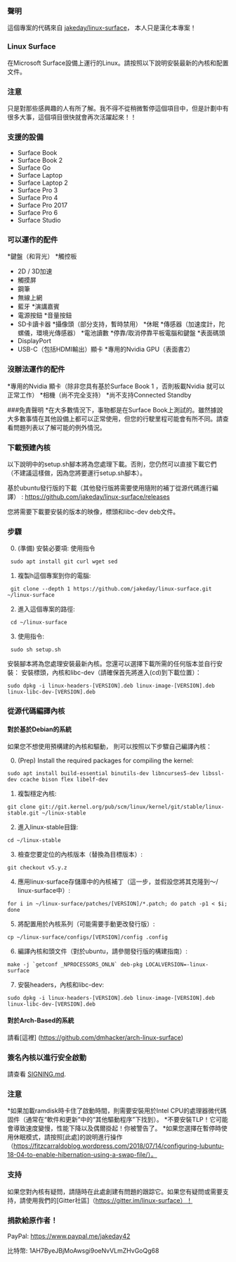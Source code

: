 ### 聲明
這個專案的代碼來自 [jakeday/linux-surface](https://github.com/jakeday/linux-surface)， 本人只是漢化本專案！

### Linux Surface

在Microsoft Surface設備上運行的Linux。請按照以下說明安裝最新的內核和配置文件。

### 注意

只是對那些感興趣的人有所了解。我不得不從稍微暫停這個項目中，但是計劃中有很多大事，這個項目很快就會再次活躍起來！！

### 支援的設備

* Surface Book
* Surface Book 2
* Surface Go
* Surface Laptop
* Surface Laptop 2
* Surface Pro 3
* Surface Pro 4
* Surface Pro 2017
* Surface Pro 6
* Surface Studio

### 可以運作的配件

*鍵盤（和背光）
*觸控板
* 2D / 3D加速
* 觸摸屏
* 鋼筆
* 無線上網
* 藍牙
*演講嘉賓
* 電源按鈕
*音量按鈕
* SD卡讀卡器
*攝像頭（部分支持，暫時禁用）
*休眠
*傳感器（加速度計，陀螺儀，環境光傳感器）
*電池讀數
*停靠/取消停靠平板電腦和鍵盤
*表面碼頭
* DisplayPort
* USB-C（包括HDMI輸出）顯卡
*專用的Nvidia GPU（表面書2）

### 沒辦法運作的配件

*專用的Nvidia 顯卡（除非您具有基於Surface Book 1 ，否則板載Nvidia 就可以正常工作）
*相機（尚不完全支持）
*尚不支持Connected Standby

###免責聲明
*在大多數情況下，事物都是在Surface Book上測試的。雖然據說大多數事情在其他設備上都可以正常使用，但您的行駛里程可能會有所不同。請查看問題列表以了解可能的例外情況。

### 下載預建內核

以下說明中的setup.sh腳本將為您處理下載。否則，您仍然可以直接下載它們（不建議這樣做，因為您將要運行setup.sh腳本）。

基於ubuntu發行版的下載（其他發行版將需要使用隨附的補丁從源代碼進行編譯） : https://github.com/jakeday/linux-surface/releases

您將需要下載要安裝的版本的映像，標頭和libc-dev deb文件。

### 步驟

0. (準備) 安裝必要項:
  使用指令
  ```
   sudo apt install git curl wget sed
  ```
  
1. 複製h這個專案到你的電腦:
  ```
   git clone --depth 1 https://github.com/jakeday/linux-surface.git ~/linux-surface
  ```
  
2. 進入這個專案的路徑:
  ```
   cd ~/linux-surface
  ```
  
3. 使用指令:
  ```
   sudo sh setup.sh
  ```

安裝腳本將為您處理安裝最新內核。您還可以選擇下載所需的任何版本並自行安裝：
安裝標頭，內核和libc-dev（請確保首先將進入(cd)到下載位置）：
  ```
  sudo dpkg -i linux-headers-[VERSION].deb linux-image-[VERSION].deb linux-libc-dev-[VERSION].deb
  ```
  
### 從源代碼編譯內核

#### 對於基於Debian的系統

如果您不想使用預構建的內核和驅動， 則可以按照以下步驟自己編譯內核：

0. (Prep) Install the required packages for compiling the kernel:
  ```
  sudo apt install build-essential binutils-dev libncurses5-dev libssl-dev ccache bison flex libelf-dev
  ```
1. 複製穩定內核:
  ```
  git clone git://git.kernel.org/pub/scm/linux/kernel/git/stable/linux-stable.git ~/linux-stable
  ```
  
2. 進入linux-stable目錄:
  ```
  cd ~/linux-stable
  ```
  
3. 檢查您要定位的內核版本（替換為目標版本）:
  ```
  git checkout v5.y.z
  ```
  
4. 應用linux-surface存儲庫中的內核補丁（這一步，並假設您將其克隆到〜/ linux-surface中）:
  ```
  for i in ~/linux-surface/patches/[VERSION]/*.patch; do patch -p1 < $i; done
  ```
  
5. 將配置用於內核系列（可能需要手動更改發行版）:
  ```
  cp ~/linux-surface/configs/[VERSION]/config .config
  ```
  
6. 編譯內核和頭文件（對於ubuntu，請參閱發行版的構建指南）:
  ```
  make -j `getconf _NPROCESSORS_ONLN` deb-pkg LOCALVERSION=-linux-surface
  ```
  
7. 安裝headers，內核和libc-dev:
  ```
  sudo dpkg -i linux-headers-[VERSION].deb linux-image-[VERSION].deb linux-libc-dev-[VERSION].deb
  ```

#### 對於Arch-Based的系統

請看[這裡] (https://github.com/dmhacker/arch-linux-surface)

### 簽名內核以進行安全啟動

請查看 [SIGNING.md](SIGNING.md).

### 注意

*如果加載ramdisk時卡住了啟動時間，則需要安裝用於Intel CPU的處理器微代碼固件（通常在“軟件和更新”中的“其他驅動程序”下找到）。
*不要安裝TLP！它可能會導致速度變慢，性能下降以及偶爾掛起！你被警告了。
*如果您選擇在暫停時使用休眠模式，請按照[此處]的說明進行操作（https://fitzcarraldoblog.wordpress.com/2018/07/14/configuring-lubuntu-18-04-to-enable-hibernation-using-a-swap-file/）。

### 支持

如果您對內核有疑問，請隨時在此處創建有問題的跟踪它。如果您有疑問或需要支持，請使用我們的[Gitter社區]（https://gitter.im/linux-surface）！

### 捐款給原作者！

PayPal: https://www.paypal.me/jakeday42

比特幣: 1AH7ByeJBjMoAwsgi9oeNvVLmZHvGoQg68
